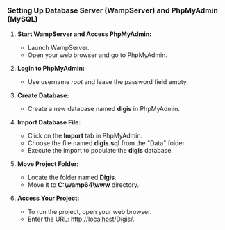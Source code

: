 ### Setting Up Database Server (WampServer) and PhpMyAdmin (MySQL)

1. **Start WampServer and Access PhpMyAdmin:**
   - Launch WampServer.
   - Open your web browser and go to PhpMyAdmin.

2. **Login to PhpMyAdmin:**
   - Use username *root* and leave the password field empty.

3. **Create Database:**
   - Create a new database named **digis** in PhpMyAdmin.

4. **Import Database File:**
   - Click on the **Import** tab in PhpMyAdmin.
   - Choose the file named **digis.sql** from the "Data" folder.
   - Execute the import to populate the **digis** database.

5. **Move Project Folder:**
   - Locate the folder named **Digis**.
   - Move it to **C:\wamp64\www** directory.

6. **Access Your Project:**
   - To run the project, open your web browser.
   - Enter the URL: [http://localhost/Digis/](http://localhost/Digis/).

